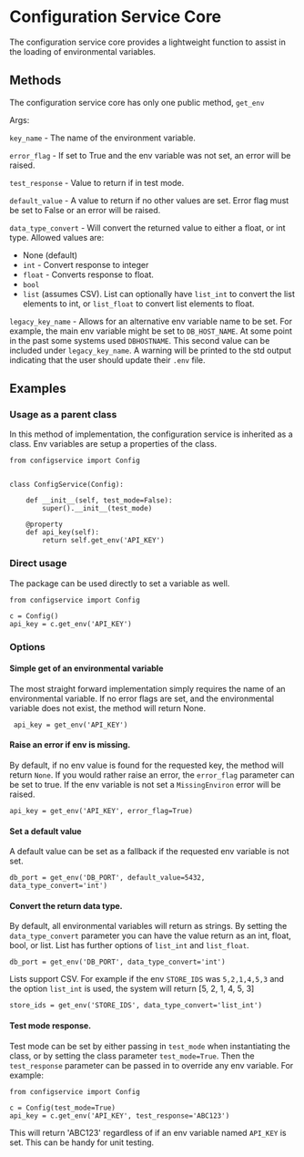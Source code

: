 # Configuration Service Core

The configuration service core provides a lightweight function to assist in the loading of environmental variables. 

## Methods 

The configuration service core has only one public method, `get_env`


Args:

`key_name` - The name of the environment variable.

`error_flag` - If set to True and the env variable was not set, an error will be raised. 

`test_response` - Value to return if in test mode.

`default_value` - A value to return if no other values are set. Error flag must be set to False or an error will be raised.

`data_type_convert` - Will convert the returned value to either a float, or int type. Allowed values are: 
* None (default)
* `int` - Convert response to integer 
* `float` - Converts response to float. 
* `bool`
* `list` (assumes CSV). List can optionally have `list_int` to convert the list elements to int, or `list_float` to convert list elements to float. 
 
`legacy_key_name` - Allows for an alternative env variable name to be set. For example, the main env variable might be set to 
`DB_HOST_NAME`. At some point in the past some systems used `DBHOSTNAME`. This second value can be included under `legacy_key_name`. 
A warning will be printed to the std output indicating that the user should update their `.env` file.

## Examples

### Usage as a parent class

In this method of implementation, the configuration service is inherited as a class. Env variables 
are setup a properties of the class.

    from configservice import Config

   
    class ConfigService(Config):

        def __init__(self, test_mode=False):
            super().__init__(test_mode)

        @property 
        def api_key(self):
            return self.get_env('API_KEY')

### Direct usage 

The package can be used directly to set a variable as well. 

    from configservice import Config

    c = Config()
    api_key = c.get_env('API_KEY')


### Options 

#### Simple get of an environmental variable

The most straight forward implementation simply requires the name of an environmental variable. If no error 
flags are set, and the environmental variable does not exist, the method will return None. 

     api_key = get_env('API_KEY')

#### Raise an error if env is missing. 

By default, if no env value is found for the requested key, the method will return `None`. If 
you would rather raise an error, the `error_flag` parameter can be set to true. If the env variable 
is not set a `MissingEnviron` error will be raised.

    api_key = get_env('API_KEY', error_flag=True)

#### Set a default value 

A default value can be set as a fallback if the requested env variable is not set. 
    
    db_port = get_env('DB_PORT', default_value=5432, data_type_convert='int')

#### Convert the return data type. 

By default, all environmental variables will return as strings. By setting the `data_type_convert` 
parameter you can have the value return as an int, float, bool, or list. List has further options of `list_int` 
and `list_float`.

    db_port = get_env('DB_PORT', data_type_convert='int')

Lists support CSV. For example if the env `STORE_IDS` was `5,2,1,4,5,3` and the option `list_int` is used, the 
system will return [5, 2, 1, 4, 5, 3]

    store_ids = get_env('STORE_IDS', data_type_convert='list_int')

#### Test mode response. 

Test mode can be set by either passing in `test_mode` when instantiating the class, or by setting the class 
parameter `test_mode=True`. Then the `test_response` parameter can be passed in to override any env variable. For 
example:

    from configservice import Config

    c = Config(test_mode=True)
    api_key = c.get_env('API_KEY', test_response='ABC123')

This will return 'ABC123' regardless of if an env variable named `API_KEY` is set. This can be handy for unit 
testing.
    